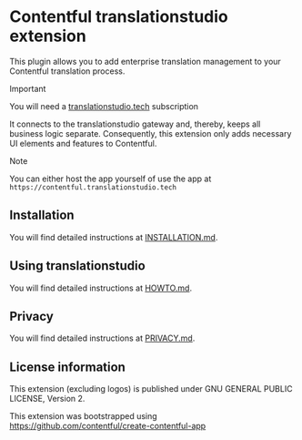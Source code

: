 # Contentful translationstudio extension

This plugin allows you to add enterprise translation management to your Contentful translation process. 

> [!IMPORTANT]
> You will need a [translationstudio.tech](https://translationstudio.tech) subscription

It connects to the translationstudio gateway and, thereby, keeps all business logic separate. Consequently, this extension only adds necessary UI elements and features to Contentful.

> [!NOTE]
> You can either host the app yourself of use the app at `https://contentful.translationstudio.tech`

## Installation

You will find detailed instructions at [INSTALLATION.md](INSTALLATION.md).

## Using translationstudio

You will find detailed instructions at [HOWTO.md](HOWTO.md).

## Privacy

You will find detailed instructions at [PRIVACY.md](PRIVACY.md).

## License information

This extension (excluding logos) is published under GNU GENERAL PUBLIC LICENSE, Version 2.

This extension was bootstrapped using https://github.com/contentful/create-contentful-app

